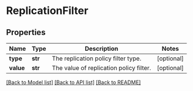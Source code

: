 # ReplicationFilter

## Properties
Name | Type | Description | Notes
------------ | ------------- | ------------- | -------------
**type** | **str** | The replication policy filter type. | [optional] 
**value** | **str** | The value of replication policy filter. | [optional] 

[[Back to Model list]](../README.md#documentation-for-models) [[Back to API list]](../README.md#documentation-for-api-endpoints) [[Back to README]](../README.md)

